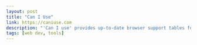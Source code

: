 ```yaml
---
layout: post
title: "Can I Use"
link: https://caniuse.com
description: "'Can I use' provides up-to-date browser support tables for support of front-end web technologies on desktop and mobile web browsers."
tags: [web dev, tools]
---
```

